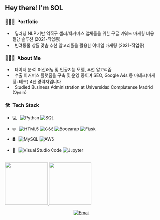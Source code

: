 <h2> Hey there! I'm SOL</h2>

<h3> 👨🏻‍💻 &nbsp;Portfolio </h3>

- &nbsp; 딥러닝 NLP 기반 역직구 셀러/이커머스 업체들을 위한 구글 키워드 마케팅 비용 절감 솔루션 (2021-작업중)
- &nbsp; 반려동물 상품 맞춤 추천 알고리즘을 활용한 이메일 마케팅 (2021-작업중)

<h3> 👨🏻‍💻 &nbsp;About Me </h3>

- &nbsp; 데이터 분석, 머신러닝 및 인공지능 모델, 추천 알고리즘
- &nbsp; 수출 이커머스 플랫폼을 구축 및 운영 중이며 SEO, Google Ads 등 마테크(마케팅+테크) 4년 경력자입니다
- &nbsp; Studied Business Administration at Universidad Complutense Madrid (Spain)

<h3> 🛠 &nbsp;Tech Stack</h3>

- 💻 &nbsp;
  ![Python](https://img.shields.io/badge/-Python-333333?style=flat&logo=python)
  ![SQL](https://img.shields.io/badge/-SQL-333333?style=flat&logo=sql)

- 🌐 &nbsp;
  ![HTML5](https://img.shields.io/badge/-HTML5-333333?style=flat&logo=HTML5)
  ![CSS](https://img.shields.io/badge/-CSS-333333?style=flat&logo=CSS3&logoColor=1572B6)
  ![Bootstrap](https://img.shields.io/badge/-Bootstrap-333333?style=flat&logo=bootstrap&logoColor=563D7C)
  ![Flask](https://img.shields.io/badge/-Flask-333333?style=flat&logo=flask)

- 🛢 &nbsp;
  ![MySQL](https://img.shields.io/badge/-MySQL-333333?style=flat&logo=mysql)
  ![AWS](https://img.shields.io/badge/-AWS-333333?style=flat&logo=aws)
- 🔧 &nbsp;
  ![Visual Studio Code](https://img.shields.io/badge/-Visual%20Studio%20Code-333333?style=flat&logo=visual-studio-code&logoColor=007ACC)
  ![Jupyter](https://img.shields.io/badge/-Jupyter%20Notebook-333333?style=flat&logo=jupyter-notebook&logoColor=007ACC)

<br/>

<a href="https://github.com/solleedata">
  <img height="140em" src="https://github-readme-stats.vercel.app/api?username=solleedata&theme=buefy&show_icons=true" />
  <img height="140em" src="https://github-readme-stats.vercel.app/api/top-langs/?username=solleedata&theme=buefy&layout=compact" />
</a>

<br/>

<p align="center">
<a href="mailto:solleedata@gmail.com"><img alt="Email" src="https://img.shields.io/badge/Email-solleedata@gmail.com-blue?style=flat-square&logo=gmail"></a>
</p>
